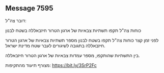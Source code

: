 ## Message 7595

דובר צה"ל:

כוחות צה"ל תקפו תשתיות צבאיות של ארגון הטרור חיזבאללה בשטח לבנון

לפני זמן קצר כוחות צה"ל תקפו בשטח לבנון מספר תשתיות צבאיות של ארגון הטרור חיזבאללה בתגובה לשיגורים לעבר שטח מדינת ישראל.

בין התשתיות שהותקפו, מספר עמדות צבאיות של ארגון הטרור חיזבאללה.

מצורף תיעוד מהתקיפות: https://bit.ly/3SrP2Fc

